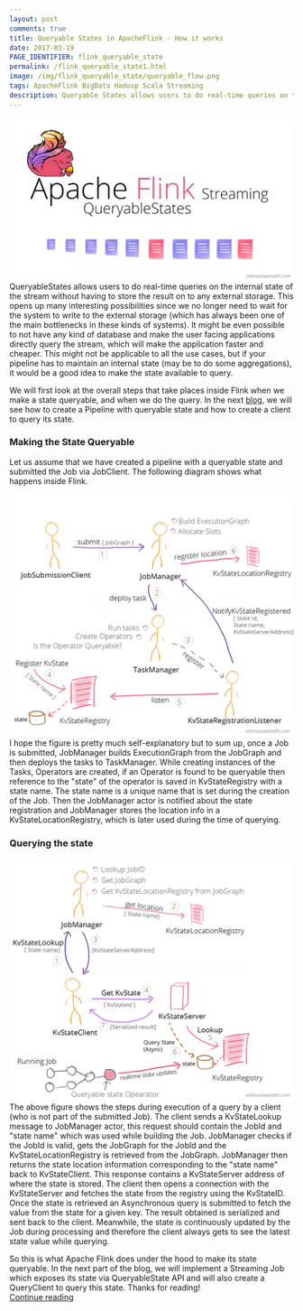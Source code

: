 ```yaml
---
layout: post
comments: true
title: Queryable States in ApacheFlink - How it works
date: 2017-03-19
PAGE_IDENTIFIER: flink_queryable_state
permalink: /flink_queryable_state1.html
image: /img/flink_queryable_state/queryable_flow.png
tags: ApacheFlink BigData Hadoop Scala Streaming
description: Queryable States allows users to do real-time queries on the internal state of the stream without having to store the result on to any external storage. In this blog post we will see how this is done in ApacheFlink.
---
```

<div class="col three">
    <img class="col three" src="/img/flink_queryable_state/header.png">
</div>
QueryableStates allows users to do real-time queries on the internal state of the stream without having to store the result on to any external storage. This opens up many interesting possibilities since we no longer need to wait for the system to write to the external storage (which has always been one of the main bottlenecks in these kinds of systems). It might be even possible to not have any kind of database and make the user facing applications directly query the stream, which will make the application faster and cheaper. This might not be applicable to all the use cases, but if your pipeline has to maintain an internal state (may be to do some aggregations), it would be a good idea to make the state available to query. 

We will first look at the overall steps that take places inside Flink when we make a state queryable, and when we do the query. In the next [blog](flink_queryable_state2.html), we will see how to create a Pipeline with queryable state and how to create a client to query its state.

### **Making the State Queryable**
Let us assume that we have created a pipeline with a queryable state and submitted the Job via JobClient. The following diagram shows what happens inside Flink.
<div class="col three">
    <img class="col three expandable" src="/img/flink_queryable_state/queryable_flow.png">
</div>
I hope the figure is pretty much self-explanatory but to sum up, once a Job is submitted, JobManager builds ExecutionGraph from the JobGraph and then deploys the tasks to TaskManager. While creating instances of the Tasks, Operators are created, if an Operator is found to be queryable then reference to the "state" of the operator is saved in KvStateRegistry with a state name. The state name is a unique name that is set during the creation of the Job. Then the JobManager actor is notified about the state registration and JobManager stores the location info in a KvStateLocationRegistry, which is later used during the time of querying.

### **Querying the state**
<div class="col three">
    <img class="col three expandable" src="/img/flink_queryable_state/queryable_flow2.png">
</div>
The above figure shows the steps during execution of a query by a client (who is not part of the submitted Job). The client sends a KvStateLookup message to JobManager actor, this request should contain the JobId and "state name" which was used while building the Job. JobManager checks if the JobId is valid, gets the JobGraph for the JobId and the KvStateLocationRegistry is retrieved from the JobGraph. JobManager then returns the state location information corresponding to the "state name" back to KvStateClient. This response contains a KvStateServer address of where the state is stored. The client then opens a connection with the KvStateServer and fetches the state from the registry using the KvStateID. Once the state is retrieved an Asynchronous query is submitted to fetch the value from the state for a given key. The result obtained is serialized and sent back to the client. Meanwhile, the state is continuously updated by the Job during processing and therefore the client always gets to see the latest state value while querying.

So this is what Apache Flink does under the hood to make its state queryable. In the next part of the blog, we will implement a Streaming Job which exposes its state via QueryableState API and will also create a QueryClient to query this state. Thanks for reading!
<br/><a href="search.html?query=flink">Continue reading</a>